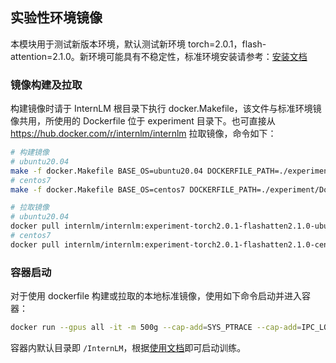 ## 实验性环境镜像
本模块用于测试新版本环境，默认测试新环境 torch=2.0.1，flash-attention=2.1.0。新环境可能具有不稳定性，标准环境安装请参考：[安装文档](../doc/install.md)

### 镜像构建及拉取
构建镜像时请于 InternLM 根目录下执行 docker.Makefile，该文件与标准环境镜像共用，所使用的 Dockerfile 位于 experiment 目录下。也可直接从 https://hub.docker.com/r/internlm/internlm 拉取镜像，命令如下：
```bash
# 构建镜像
# ubuntu20.04
make -f docker.Makefile BASE_OS=ubuntu20.04 DOCKERFILE_PATH=./experiment/Dockerfile-ubuntu PYTORCH_VERSION=2.0.1 TORCHVISION_VERSION=0.15.2 TORCHAUDIO_VERSION=2.0.2 FLASH_ATTEN_VERSION=2.1.0
# centos7
make -f docker.Makefile BASE_OS=centos7 DOCKERFILE_PATH=./experiment/Dockerfile-centos PYTORCH_VERSION=2.0.1 TORCHVISION_VERSION=0.15.2 TORCHAUDIO_VERSION=2.0.2 FLASH_ATTEN_VERSION=2.1.0

# 拉取镜像
# ubuntu20.04
docker pull internlm/internlm:experiment-torch2.0.1-flashatten2.1.0-ubuntu20.04
# centos7
docker pull internlm/internlm:experiment-torch2.0.1-flashatten2.1.0-centos7
```

### 容器启动
对于使用 dockerfile 构建或拉取的本地标准镜像，使用如下命令启动并进入容器：
```bash
docker run --gpus all -it -m 500g --cap-add=SYS_PTRACE --cap-add=IPC_LOCK --shm-size 20g --network=host --name myinternlm internlm/internlm:experiment-torch2.0.1-flashatten2.1.0-centos7 bash
```
容器内默认目录即 `/InternLM`，根据[使用文档](../doc/usage.md)即可启动训练。
